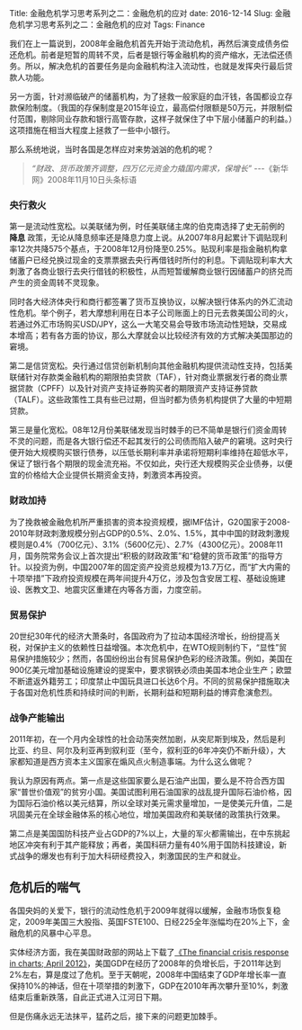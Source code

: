 Title: 金融危机学习思考系列之二：金融危机的应对
date: 2016-12-14
Slug: 金融危机学习思考系列之二：金融危机的应对
Tags: Finance




我们在上一篇说到，2008年金融危机首先开始于流动危机，再然后演变成债务偿还危机。前者是短暂的周转不灵，后者是银行等金融机构的资产缩水，无法偿还债务。所以，解决危机的首要任务是向金融机构注入流动性，也就是发挥央行最后贷款人功能。



另一方面，针对濒临破产的储蓄机构，为了拯救一般家庭的血汗钱，各国都设立存款保险制度。（我国的存保制度是2015年设立，最高偿付限额是50万元，并限制偿付范围，剔除同业存款和银行高管存款，这样子就保住了中下层小储蓄户的利益。）这项措施在相当大程度上拯救了一些中小银行。



那么系统地说，当时各国是怎样应对来势汹汹的危机的呢？



>_“财政、货币政策齐调整，四万亿元资金力撬国内需求，保增长”_ ---《新华网》2008年11月10日头条标语



### 央行救火

第一是流动性宽松。以美联储为例，时任美联储主席的伯克南选择了史无前例的 __降息__ 政策，无论从降息频率还是降息力度上说。从2007年8月起累计下调贴现利率12次共降575个基点，于2008年12月份降至0.25%。贴现利率是指金融机构拿储蓄户已经兑换过现金的支票票据去央行再借钱时所付的利息。下调贴现利率大大刺激了各商业银行去央行借钱的积极性，从而短暂缓解商业银行因储蓄户的挤兑而产生的资金周转不灵现象。



同时各大经济体央行和商行都签署了货币互换协议，以解决银行体系内的外汇流动性危机。举个例子，若大摩想利用在日本子公司账面上的日元去救美国公司的火，若通过外汇市场购买USD/JPY，这么一大笔交易会导致市场流动性短缺，交易成本增高；若有各方面的协议，那么大摩就会以比较经济有效的方式解决美国那边的窘境。



第二是信贷宽松。央行通过信贷创新机制向其他金融机构提供流动性支持，包括美联储针对存款类金融机构的期限拍卖贷款（TAF），针对商业票据发行者的商业票据贷款（CPFF）以及针对资产支持证券购买者的期限资产支持证券贷款（TALF）。这些政策性工具有些已过期，但当时都为债务机构提供了大量的中短期贷款。



第三是量化宽松。08年12月份美联储发现当时棘手的已不简单是银行们资金周转不灵的问题，而是各大银行偿还不起其发行的公司债而陷入破产的窘境。这时央行便开始大规模购买银行债券，以压低长期利率并承诺将短期利率维持在超低水平，保证了银行各个期限的现金流充裕。不仅如此，央行还大规模购买企业债券，以便宜的价格给大企业提供长期资金支持，刺激资本再投资。





### 财政加持



为了挽救被金融危机所严重损害的资本投资规模，据IMF估计，G20国家于2008-2010年财政刺激规模分别占GDP的0.5%、2.0%、1.5%，其中中国的财政刺激规模则是0.4%（700亿元）、3.1%（5600亿元）、2.7%（4300亿元）。2008年11月，国务院常务会议上首次提出“积极的财政政策”和“稳健的货币政策”的指导方针。以投资为例，中国2007年的固定资产投资总规模为13.7万亿，而“扩大内需的十项举措”下政府投资规模在两年间提升4万亿，涉及包含安居工程、基础设施建设、医教文卫、地震灾区重建在内等各方面，力度空前。



### 贸易保护



20世纪30年代的经济大萧条时，各国政府为了拉动本国经济增长，纷纷提高关税，对保护主义的依赖性日益增强。本次危机中，在WTO规则制约下，“显性”贸易保护措施较少；然而，各国纷纷出台有贸易保护色彩的经济政策。例如，美国在900亿美元增加基础设施建设的提案中，要求钢铁必须由美国本地企业生产；欧盟不断遣返外籍劳工；印度禁止中国玩具进口长达6个月。不同的贸易保护措施取决于各国对危机性质和持续时间的判断，长期利益和短期利益的博弈愈演愈烈。



### 战争产能输出



2011年初，在一个月内全球性的社会动荡突然加剧，从突尼斯到埃及，然后是利比亚、约旦、阿尔及利亚再到叙利亚（至今，叙利亚的6年冲突仍不断升级），大家都知道是西方资本主义国家在煽风点火制造事端。为什么这么做呢？



我认为原因有两点。第一点是这些国家要么是石油产出国，要么是不符合西方国家“普世价值观”的贫穷小国。美国试图利用石油国家的战乱提升国际石油价格，因为国际石油价格以美元结算，所以全球对美元需求量增加，一是使美元升值，二是巩固美元在全球金融体系的核心地位，增加美国政府和美联储的政策执行效果。



第二点是美国国防科技产业占GDP的7%以上，大量的军火都需输出，在中东挑起地区冲突有利于其产能释放；再者，美国科研力量有40%用于国防科技建设，新式战争的爆发也有利于加大科研经费投入，刺激国民的生产和就业。





## 危机后的喘气



各国央妈的关爱下，银行的流动性危机于2009年就得以缓解，金融市场恢复稳定，2009年美国三大股指、英国FSTE100、日经225全年涨幅均在20%上下，金融危机的风暴中心平息。



实体经济方面，我在美国财政部的网站上下载了[《The financial crisis response in charts; April 2012》](https://www.treasury.gov/resource-center/data-chart-center/Documents/20120413_FinancialCrisisResponse.pdf)，美国GDP在经历了2008年的负增长后，于2011年达到2%左右，算是度过了危机。至于天朝呢，2008年中国结束了GDP年增长率一直保持10%的神话，但在十项举措的刺激下，GDP在2010年再次攀升至10%，刺激结束后重新跌落，自此正式进入江河日下期。



但是伤痛永远无法抹平，猛药之后，接下来的问题更加棘手。























